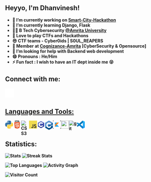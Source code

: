 ## <b>Heyyo, I'm Dhanvinesh!
- 🔭 I’m currently working on <a href="https://github.com/Reaper-Dhan/Smart-City-Hackathon">Smart-City-Hackathon</a> 
- 🌱 I’m currently learning Django, Flask
- 👨‍🎓 B Tech Cybersecurity <a href="https://www.amrita.edu/school/engineering/chennai">@Amrita University</a>
- 🤩 Love to play CTFs and Hackathons
- 😎 CTF teams - Cyber0ids | S0UL_REAPERS
- 🤝 Member at <a href="https://github.com/cognizance-amrita">Cognizance-Amrita</a> [CyberSecurity & Opensource]
- 🤔 I’m looking for help with Backend web development
- 😄 Pronouns : He/Him
- ⚡ Fun fact : I wish to have an IT dept inside me 😝

## Connect with me:
<a href="https://instagram.com/dhanvinesh_11" target="_blank"><img align="left" alt="dhanvinesh_11 | Instagram" width="30px" height="30px" src="https://github.com/Aakarsh-B/trying-repos/blob/master/insta.svg" />

<br><br>

## Languages and Tools:
<a href="https://www.python.org" target="_blank"> <img align="left" alt="Python" width="26px" src="https://github.com/Aakarsh-B/trying-repos/blob/master/python-5.svg?raw=true"/> </a>
<a href="https://www.w3.org/html/" target="_blank"><img align="left" alt="HTML5" width="26px" src="https://raw.githubusercontent.com/github/explore/80688e429a7d4ef2fca1e82350fe8e3517d3494d/topics/html/html.png" /></a>
<a href="https://www.w3schools.com/css/" target="_blank"><img align="left" alt="CSS3" width="26px" src="https://raw.githubusercontent.com/githqq                        ub/explore/80688e429a7d4ef2fca1e82350fe8e3517d3494d/topics/css/css.png" /></a>
<a href="https://www.w3schools.com/js/" target="_blank"><img align="left" alt="JS" width="26px" src="https://raw.githubusercontent.com/github/explore/80688e429a7d4ef2fca1e82350fe8e3517d3494d/topics/javascript/javascript.png"></a>
<a href="https://www.cprogramming.com/" target="_blank"> <img align="left" alt="C" width="26px" src="https://github.com/Aakarsh-B/trying-repos/blob/master/c-programming.png"/> </a>
<a href="https://www.w3schools.com/cpp/" target="_blank"> <img align="left" alt="C++" width="26px" src="https://github.com/Aakarsh-B/trying-repos/blob/master/c++.png"/> </a>
<a href="https://developer.android.com/kotlin?gclid=Cj0KCQjwnoqLBhD4ARIsAL5JedKQwLqM0m5T39uE1r82trijBrck8pqyzCw5Lb63liKvZVewbvXsSw4aAsEbEALw_wcB&gclsrc=aw.ds" target="_blank"> <img align="left" alt="Kotlin" width="26px" src="./Icons/Kotlin.png"></a>
<a href="https://golang.org/" target="_blank" alt="golang"><img align="left" width="26px" height="26px" src="https://golang.org/lib/godoc/images/go-logo-blue.svg"></a>
<a href="https://git-scm.com/" target="_blank"> <img align="left" alt="git" width="26px" src="https://www.vectorlogo.zone/logos/git-scm/git-scm-icon.svg"/> </a>
<a href="https://code.visualstudio.com/" target="_blank"> <img align="left" alt="Visual Studio Code" width="26px" src="https://raw.githubusercontent.com/github/explore/80688e429a7d4ef2fca1e82350fe8e3517d3494d/topics/visual-studio-code/visual-studio-code.png"/> </a>

<br><br>
  
## Statistics:
  
<p float="left">
<img alt="Stats" width="500" height="400" src="https://github-readme-stats.vercel.app/api?username=Reaper-Dhan&show_icons=true&theme=radical">

<img alt="Streak Stats" width="500" height="400" src="http://github-readme-streak-stats.herokuapp.com?user=Reaper-Dhan&theme=radical&hide_border=true&date_format=j%20M%5B%20Y%5D&fire=3C95FF">
</p>

<img alt="Top Languages" width="500" height="400" src="https://github-readme-stats.vercel.app/api/top-langs/?username=Reaper-Dhan&theme=radical">

<img alt="Activity Graph" margin="30px" src="https://activity-graph.herokuapp.com/graph?username=Reaper-Dhan&theme=dracula">

<br>

![Visitor Count](https://profile-counter.glitch.me/{Reaper-Dhan}/count.svg)
